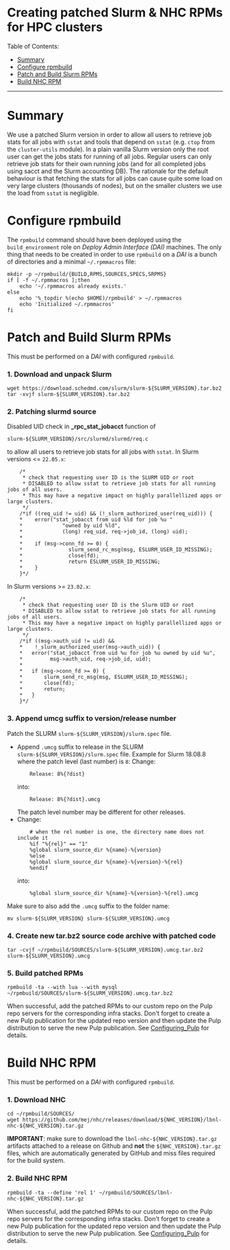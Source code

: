 # Creating patched Slurm & NHC RPMs for HPC clusters #

Table of Contents:

* [Summary](#-summary)
* [Configure rpmbuild](#-configure-rpmbuild)
* [Patch and Build Slurm RPMs](#-patch-and-build-slurm-rpms)
* [Build NHC RPM](#-build-nhc-rpm)

---

# <a name="Summary"/> Summary

We use a patched Slurm version in order to allow all users to retrieve job stats for all jobs with ```sstat```
and tools that depend on ```sstat``` (e.g. ```ctop``` from the ```cluster-utils``` module).
In a plain vanilla Slurm version only the root user can get the jobs stats for running of all jobs.
Regular users can only retrieve job stats for their own running jobs 
(and for all completed jobs using sacct and the Slurm accounting DB).
The rationale for the default behaviour is that fetching the stats for all jobs can cause quite some load on very large clusters
(thousands of nodes), but on the smaller clusters we use the load from ```sstat``` is negligible.

# <a name="Configure-rpmbuild"/> Configure rpmbuild

The ```rpmbuild``` command should have been deployed using the ```build_environment``` role on _Deploy Admin Interface (DAI)_ machines.
The only thing that needs to be created in order to use ```rpmbuild``` on a _DAI_ is a bunch of directories and a minimal ```~/.rpmmacros``` file:

```
mkdir -p ~/rpmbuild/{BUILD,RPMS,SOURCES,SPECS,SRPMS}
if [ -f ~/.rpmmacros ];then
    echo '~/.rpmmacros already exists.'
else
    echo '%_topdir %(echo $HOME)/rpmbuild' > ~/.rpmmacros
    echo 'Initialized ~/.rpmmacros'
fi
```

# <a name="Patch-and-Build-Slurm-RPMs"/> Patch and Build Slurm RPMs

This must be performed on a _DAI_ with configured ```rpmbuild```.

### 1. Download and unpack Slurm

```
wget https://download.schedmd.com/slurm/slurm-${SLURM_VERSION}.tar.bz2
tar -xvjf slurm-${SLURM_VERSION}.tar.bz2
```


### 2. Patching slurmd source

Disabled UID check in **_rpc_stat_jobacct** function of
```
slurm-${SLURM_VERSION}/src/slurmd/slurmd/req.c
```
to allow all users to retrieve job stats for all jobs with ```sstat```.
In Slurm versions <= `22.05.x`:
```
    /*
     * check that requesting user ID is the SLURM UID or root
     * DISABLED to allow sstat to retrieve job stats for all running jobs of all users.
     * This may have a negative impact on highly parallellized apps or large clusters.
     */
    /*if ((req_uid != uid) && (!_slurm_authorized_user(req_uid))) {
    *    error("stat_jobacct from uid %ld for job %u " 
    *             "owned by uid %ld",
    *             (long) req_uid, req->job_id, (long) uid);
    *
    *    if (msg->conn_fd >= 0) {
    *               slurm_send_rc_msg(msg, ESLURM_USER_ID_MISSING);
    *               close(fd);
    *               return ESLURM_USER_ID_MISSING;
    *    }
    }*/
```
In Slurm versions >= ```23.02.x```:
```
	/*
	 * check that requesting user ID is the Slurm UID or root
	 * DISABLED to allow sstat to retrieve job stats for all running jobs of all users.
	 * This may have a negative impact on highly parallellized apps or large clusters.
	 */
	/*if ((msg->auth_uid != uid) &&
	*    !_slurm_authorized_user(msg->auth_uid)) {
	*	error("stat_jobacct from uid %u for job %u owned by uid %u",
	*	      msg->auth_uid, req->job_id, uid);
	*
	*	if (msg->conn_fd >= 0) {
	*		slurm_send_rc_msg(msg, ESLURM_USER_ID_MISSING);
	*		close(fd);
	*		return;
	*	}
	}*/
```

### 3. Append umcg suffix to version/release number

Patch the SLURM ```slurm-${SLURM_VERSION}/slurm.spec``` file.

 * Append ```.umcg``` suffix to release in the SLURM ```slurm-${SLURM_VERSION}/slurm.spec``` file.
   Example for Slurm 18.08.8 where the patch level (last number) is ```8```:
   Change:
   ```
       Release: 8%{?dist}
   ```
   into:
   ```
       Release: 8%{?dist}.umcg
   ```
   The patch level number may be different for other releases.
 * Change:
   ```
       # when the rel number is one, the directory name does not include it
       %if "%{rel}" == "1"
       %global slurm_source_dir %{name}-%{version}
       %else
       %global slurm_source_dir %{name}-%{version}-%{rel}
       %endif
   ```
   into:
   ```
       %global slurm_source_dir %{name}-%{version}-%{rel}.umcg
   ```

Make sure to also add the ```.umcg``` suffix to the folder name:

```
mv slurm-${SLURM_VERSION} slurm-${SLURM_VERSION}.umcg
```

### 4. Create new tar.bz2 source code archive with patched code

```
tar -cvjf ~/rpmbuild/SOURCES/slurm-${SLURM_VERSION}.umcg.tar.bz2  slurm-${SLURM_VERSION}.umcg
```

### 5. Build patched RPMs

```
rpmbuild -ta --with lua --with mysql ~/rpmbuild/SOURCES/slurm-${SLURM_VERSION}.umcg.tar.bz2
```
When successful, add the patched RPMs to our custom repo on the Pulp repo servers for the corresponding infra stacks.
Don't forget to create a new Pulp publication for the updated repo version and then update the Pulp distribution 
to serve the new Pulp publication. See [Configuring_Pulp](Configuring_Pulp.md) for details.

# <a name="Build-NHC-RPM"/> Build NHC RPM

This must be performed on a _DAI_ with configured ```rpmbuild```.

### 1. Download NHC

```
cd ~/rpmbuild/SOURCES/
wget https://github.com/mej/nhc/releases/download/${NHC_VERSION}/lbnl-nhc-${NHC_VERSION}.tar.gz
```

**IMPORTANT**: make sure to download the ```lbnl-nhc-${NHC_VERSION}.tar.gz``` artifacts attached to a release on Github
and **not** the ```${NHC_VERSION}.tar.gz``` files, which are automatically generated by GitHub and miss files required for the build system.

### 2. Build NHC RPM

```
rpmbuild -ta --define 'rel 1' ~/rpmbuild/SOURCES/lbnl-nhc-${NHC_VERSION}.tar.gz
```

When successful, add the patched RPMs to our custom repo on the Pulp repo servers for the corresponding infra stacks.
Don't forget to create a new Pulp publication for the updated repo version and then update the Pulp distribution 
to serve the new Pulp publication. See [Configuring_Pulp](Configuring_Pulp.md) for details.
